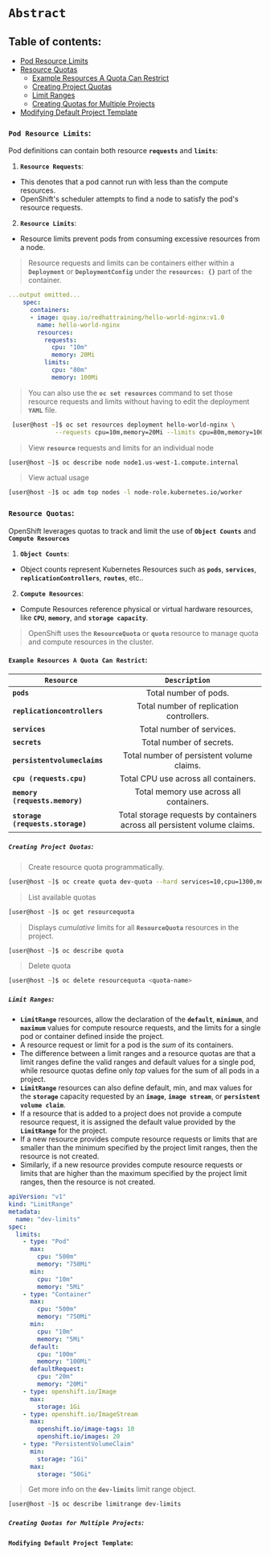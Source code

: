 # **`Abstract`**

## **Table of contents**:
  - [Pod Resource Limits](#pod-resource-limits)
  - [Resource Quotas](#resource-quotas)
    - [Example Resources A Quota Can Restrict](#example-resources-a-quota-can-restrict)
    - [Creating Project Quotas](#creating-project-quotas)
    - [Limit Ranges](#limit-ranges)
    - [Creating Quotas for Multiple Projects](#creating-quotas-for-multiple-projects)
  - [Modifying Default Project Template](#modifying-default-project-template)

### **`Pod Resource Limits`**:

Pod definitions can contain both resource **`requests`** and **`limits`**:
1. **`Resource Requests`**:
  - This denotes that a pod cannot run with less than the compute resources. 
  - OpenShift's scheduler attempts to find a node to satisfy the pod's resource requests.

2. **`Resource Limits`**:
  -  Resource limits prevent pods from consuming excessive resources from a node.

> Resource requests and limits can be containers either within a **`Deployment`** or **`DeploymentConfig`** under the **`resources: {}`** part of the container.

```yaml 
...output omitted...
    spec:
      containers:
      - image: quay.io/redhattraining/hello-world-nginx:v1.0
        name: hello-world-nginx
        resources:
          requests:
            cpu: "10m"
            memory: 20Mi
          limits:
            cpu: "80m"
            memory: 100Mi
```
> You can also use the **`oc set resources`** command to set those resource requests and limits without having to edit the deployment **`YAML`** file.

```zsh
 [user@host ~]$ oc set resources deployment hello-world-nginx \
             --requests cpu=10m,memory=20Mi --limits cpu=80m,memory=100Mi
```

> View **`resource`** requests and limits for an individual node

```zsh
[user@host ~]$ oc describe node node1.us-west-1.compute.internal
```

> View actual usage

```zsh
[user@host ~]$ oc adm top nodes -l node-role.kubernetes.io/worker
```

### **`Resource Quotas`**:

OpenShift leverages quotas to track and limit the use of **`Object Counts`** and **`Compute Resources`**
1. **`Object Counts`**:
  - Object counts represent Kubernetes Resources such as **`pods`**, **`services`**, **`replicationControllers`**, **`routes`**, etc..

2. **`Compute Resources`**:
  - Compute Resources reference physical or virtual hardware resources, like **`CPU`**, **`memory`**, and **`storage capacity`**.

> OpenShift uses the **`ResourceQuota`** or **`quota`** resource to manage quota and compute resources in the cluster.


#### **`Example Resources A Quota Can Restrict`:**

|         **`Resource`**           |     **`Description`**                                           | 
|----------------------------------|:---------------------------------------------------------------:|  
| **`pods`**                       | Total number of pods.                                           | 
| **`replicationcontrollers`**     | Total number of replication controllers.                        |   
| **`services`**                   | Total number of services.                                       |
| **`secrets`**                    | Total number of secrets.                                        |
| **`persistentvolumeclaims`**     | Total number of persistent volume claims.                       | 
| **`cpu (requests.cpu)`**         | Total CPU use across all containers.                            | 
| **`memory (requests.memory)`**   | Total memory use across all containers.                         |   
| **`storage (requests.storage)`** | Total storage requests by containers across all persistent volume claims.   |


##### **`Creating Project Quotas`**:

> Create resource quota programmatically.

```zsh
[user@host ~]$ oc create quota dev-quota --hard services=10,cpu=1300,memory=1.5Gi
```

> List available quotas 

```zsh
[user@host ~]$ oc get resourcequota
```

> Displays *cumulative* limits for all **`ResourceQuota`** resources in the project.

```zsh
[user@host ~]$ oc describe quota
```

> Delete quota

```zsh
[user@host ~]$ oc delete resourcequota <quota-name>
```

##### **`Limit Ranges`**:

- **`LimitRange`** resources, allow the declaration of the **`default`**, **`minimum`**, and **`maximum`** values for compute resource requests, and the limits for a single pod or container defined inside the project. 
- A resource request or limit for a pod is the *sum* of its containers.
- The difference between a limit ranges and a resource quotas are that a limit ranges define the valid ranges and default values for a single pod, while resource quotas define only *top* values for the sum of all pods in a project. 
- **`LimitRange`** resources can also define default, min, and max values for the **`storage`** capacity requested by an **`image`**, **`image stream`**, or **`persistent volume claim`**. 
- If a resource that is added to a project does not provide a compute resource request, it is assigned the default value provided by the **`LimitRange`** for the project.
- If a new resource provides compute resource requests or limits that are smaller than the minimum specified by the project limit ranges, then the resource is not created. 
- Similarly, if a new resource provides compute resource requests or limits that are higher than the maximum specified by the project limit ranges, then the resource is not created.


```yaml 
apiVersion: "v1"
kind: "LimitRange"
metadata:
  name: "dev-limits"
spec:
  limits:
    - type: "Pod"
      max:
        cpu: "500m"
        memory: "750Mi"
      min:
        cpu: "10m"
        memory: "5Mi"
    - type: "Container"
      max:
        cpu: "500m"
        memory: "750Mi"
      min:
        cpu: "10m"
        memory: "5Mi"
      default:
        cpu: "100m"
        memory: "100Mi"
      defaultRequest:
        cpu: "20m"
        memory: "20Mi"
    - type: openshift.io/Image
      max:
        storage: 1Gi
    - type: openshift.io/ImageStream
      max:
        openshift.io/image-tags: 10
        openshift.io/images: 20
    - type: "PersistentVolumeClaim"
      min:
        storage: "1Gi"
      max:
        storage: "50Gi"
```

> Get more info on the **`dev-limits`**  limit range object.

```zsh
[user@host ~]$ oc describe limitrange dev-limits
```

##### **`Creating Quotas for Multiple Projects`**:


#### **`Modifying Default Project Template`**:




